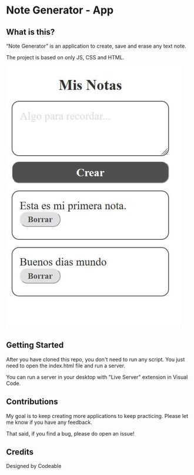 # Note Generator - App

## What is this?

“Note Generator” is an application to create, save and erase any text note.

The project is based on only JS, CSS and HTML.

![homepage](https://raw.githubusercontent.com/Angelinis/Reto-Tecnico-Codeable/main/img/AppScreenshot.JPG)

## Getting Started

After you have cloned this repo, you don't need to run any script. You just need to open the index.html file and run a server.

You can run a server in your desktop with "Live Server" extension in Visual Code.

## Contributions

My goal is to keep creating more applications to keep practicing. Please let
me know if you have any feedback.

That said, if you find a bug, please do open an issue!

## Credits

Designed by Codeable
